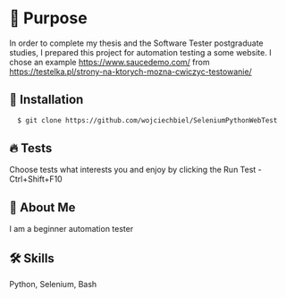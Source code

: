 # 🎯 Purpose

In order to complete my thesis and the Software Tester postgraduate studies, I prepared this project for automation testing a some website.
I chose an example https://www.saucedemo.com/ 
from https://testelka.pl/strony-na-ktorych-mozna-cwiczyc-testowanie/

## 💾 Installation

```bash
  $ git clone https://github.com/wojciechbiel/SeleniumPythonWebTest
```

## 🔥 Tests

Choose tests what interests you and enjoy by clicking the Run Test - Ctrl+Shift+F10 

## 🚀 About Me
I am a beginner automation tester

## 🛠 Skills
Python, Selenium, Bash 
